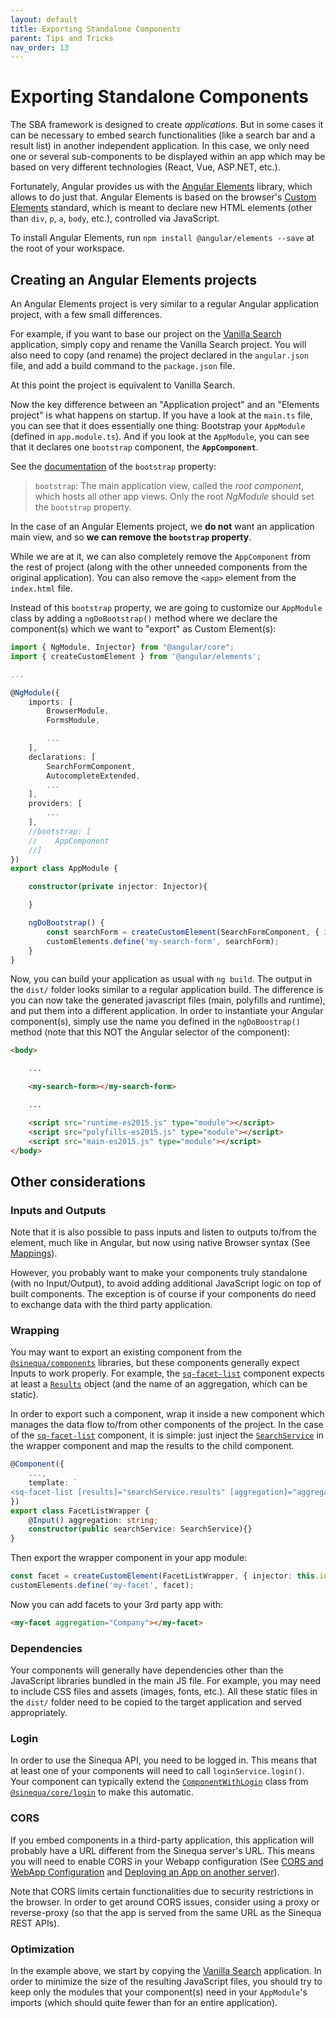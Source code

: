 ```yaml
---
layout: default
title: Exporting Standalone Components
parent: Tips and Tricks
nav_order: 13
---
```


# Exporting Standalone Components

The SBA framework is designed to create *applications*. But in some cases it can be necessary to embed search functionalities (like a search bar and a result list) in another independent application. In this case, we only need one or several sub-components to be displayed within an app which may be based on very different technologies (React, Vue, ASP.NET, etc.).

Fortunately, Angular provides us with the [Angular Elements](https://angular.io/guide/elements) library, which allows to do just that. Angular Elements is based on the browser's [Custom Elements](https://developer.mozilla.org/en-US/docs/Web/Web_Components/Using_custom_elements) standard, which is meant to declare new HTML elements (other than `div`, `p`, `a`, `body`, etc.), controlled via JavaScript.

To install Angular Elements, run `npm install @angular/elements --save` at the root of your workspace.

## Creating an Angular Elements projects

An Angular Elements project is very similar to a regular Angular application project, with a few small differences.

For example, if you want to base our project on the [Vanilla Search]({{site.baseurl}}modules/vanilla-search/vanilla-search.html) application, simply copy and rename the Vanilla Search project. You will also need to copy (and rename) the project declared in the `angular.json` file, and add a build command to the `package.json` file.

At this point the project is equivalent to Vanilla Search.

Now the key difference between an "Application project" and an "Elements project" is what happens on startup. If you have a look at the `main.ts` file, you can see that it does essentially one thing: Bootstrap your `AppModule` (defined in `app.module.ts`). And if you look at the `AppModule`, you can see that it declares one `bootstrap` component, the **`AppComponent`**.

See the [documentation](https://angular.io/guide/architecture-modules#ngmodule-metadata) of the `bootstrap` property:

> `bootstrap`: The main application view, called the *root component*, which hosts all other app views. Only the root *NgModule* should set the `bootstrap` property.

In the case of an Angular Elements project, we **do not** want an application main view, and so **we can remove the `bootstrap` property**.

While we are at it, we can also completely remove the `AppComponent` from the rest of project (along with the other unneeded components from the original application). You can also remove the `<app>` element from the `index.html` file.

Instead of this `bootstrap` property, we are going to customize our `AppModule` class by adding a `ngDoBootstrap()` method where we declare the component(s) which we want to "export" as Custom Element(s):

```ts
import { NgModule, Injector} from "@angular/core";
import { createCustomElement } from '@angular/elements';

...

@NgModule({
    imports: [
        BrowserModule,
        FormsModule,

        ...
    ],
    declarations: [
        SearchFormComponent,
        AutocompleteExtended,
        ...
    ],
    providers: [
        ...
    ],
    //bootstrap: [
    //    AppComponent
    //]
})
export class AppModule {

    constructor(private injector: Injector){

    }

    ngDoBootstrap() {
        const searchForm = createCustomElement(SearchFormComponent, { injector: this.injector });
        customElements.define('my-search-form', searchForm);
    }
}
```

Now, you can build your application as usual with `ng build`. The output in the `dist/` folder looks similar to a regular application build. The difference is you can now take the generated javascript files (main, polyfills and runtime), and put them into a different application. In order to instantiate your Angular component(s), simply use the name you defined in the `ngDoBoostrap()` method (note that this NOT the Angular selector of the component):

```html
<body>

    ...

    <my-search-form></my-search-form>

    ...

    <script src="runtime-es2015.js" type="module"></script>
    <script src="polyfills-es2015.js" type="module"></script>
    <script src="main-es2015.js" type="module"></script>
</body>
```

## Other considerations

### Inputs and Outputs

Note that it is also possible to pass inputs and listen to outputs to/from the element, much like in Angular, but now using native Browser syntax (See [Mappings](https://angular.io/guide/elements#mapping)).

However, you probably want to make your components truly standalone (with no Input/Output), to avoid adding additional JavaScript logic on top of built components. The exception is of course if your components do need to exchange data with the third party application.

### Wrapping

You may want to export an existing component from the [`@sinequa/components`]({{site.baseurl}}modules/components/components.html) libraries, but these components generally expect Inputs to work properly. For example, the [`sq-facet-list`]({{site.baseurl}}components/components/BsFacetList.html) component expects at least a [`Results`]({{site.baseurl}}core/interfaces/Results.html) object (and the name of an aggregation, which can be static).

In order to export such a component, wrap it inside a new component which manages the data flow to/from other components of the project. In the case of the [`sq-facet-list`]({{site.baseurl}}components/components/BsFacetList.html) component, it is simple: just inject the [`SearchService`]({{site.baseurl}}components/injectables/SearchService.html) in the wrapper component and map the results to the child component.

```ts
@Component({
    ...,
    template: `
<sq-facet-list [results]="searchService.results" [aggregation]="aggregation"></sq-facet-list>`
})
export class FacetListWrapper {
    @Input() aggregation: string;
    constructor(public searchService: SearchService){}
}
```

Then export the wrapper component in your app module:

```ts
const facet = createCustomElement(FacetListWrapper, { injector: this.injector });
customElements.define('my-facet', facet);
```

Now you can add facets to your 3rd party app with:

```html
<my-facet aggregation="Company"></my-facet>
```

### Dependencies

Your components will generally have dependencies other than the JavaScript libraries bundled in the main JS file. For example, you may need to include CSS files and assets (images, fonts, etc.). All these static files in the `dist/` folder need to be copied to the target application and served appropriately.

### Login

In order to use the Sinequa API, you need to be logged in. This means that at least one of your components will need to call `loginService.login()`. Your component can typically extend the [`ComponentWithLogin`]({{site.baseurl}}core/classes/ComponentWithLogin.html) class from [`@sinequa/core/login`]({{site.baseurl}}modules/core/login.html) to make this automatic.

### CORS

If you embed components in a third-party application, this application will probably have a URL different from the Sinequa server's URL. This means you will need to enable CORS in your Webapp configuration (See [CORS and WebApp Configuration](https://sinequa.github.io/sba-angular/gettingstarted/server-setup.html#cors-and-webapp-configuration) and [Deploying an App on another server](https://sinequa.github.io/sba-angular/gettingstarted/dev-setup.html#deploying-an-app-on-another-server)).

Note that CORS limits certain functionalities due to security restrictions in the browser. In order to get around CORS issues, consider using a proxy or reverse-proxy (so that the app is served from the same URL as the Sinequa REST APIs).

### Optimization

In the example above, we start by copying the [Vanilla Search]({{site.baseurl}}modules/vanilla-search/vanilla-search.html) application. In order to minimize the size of the resulting JavaScript files, you should try to keep only the modules that your component(s) need in your `AppModule`'s imports (which should quite fewer than for an entire application).
